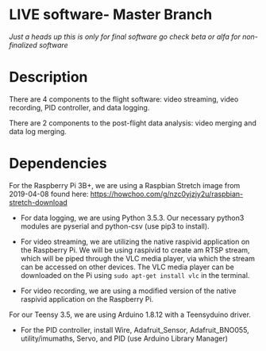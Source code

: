 # LIVE software- Master Branch
 *Just a heads up this is only for final software go check beta or alfa for non-finalized software*

# Description
There are 4 components to the flight software: video streaming, video recording, PID controller, and data logging.

There are 2 components to the post-flight data analysis: video merging and data log merging.

# Dependencies
For the Raspberry Pi 3B+, we are using a Raspbian Stretch image from 2019-04-08 found here: https://howchoo.com/g/nzc0yjzjy2u/raspbian-stretch-download

- For data logging, we are using Python 3.5.3. Our necessary python3 modules are pyserial and python-csv (use pip3 to install).

- For video streaming, we are utilizing the native raspivid application on the Raspberry Pi. We will be using raspivid to create am RTSP stream, which will be piped through the VLC media player, via which the stream can be accessed on other devices. The VLC media player can be downloaded on the Pi using `sudo apt-get install vlc` in the terminal.

- For video recording, we are using a modified version of the native raspivid application on the Raspberry Pi. 

For our Teensy 3.5, we are using Arduino 1.8.12 with a Teensyduino driver.

- For the PID controller, install Wire, Adafruit_Sensor, Adafruit_BNO055, utility/imumaths, Servo, and PID (use Arduino Library Manager)
